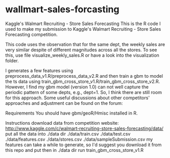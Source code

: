 # wallmart-sales-forcasting
Kaggle's Walmart Recruiting - Store Sales Forecasting
This is the R code I used to make my submission to Kaggle's Walmart Recruiting - Store Sales Forecasting competition.

This code uses the observation that for the same dept, the weekly sales are very similar despite of different magnitudes across all the stores. To see this, use file visualize_weekly_sales.R or have a look into the visualization folder.

I generates a few features using preprocess_data_v1.R/preprocess_data_v2.R and then train a gbm to model the ts data using train_gbm_cross_store_v1.R/train_gbm_cross_store_v2.R. However, I find my gbm model (version 1.0) can not well capture the periodic pattern of some depts, e.g., dept=1. So, I think there are still room for this approach. Some useful discussions about other competitors' approaches and adjustment can be found on the forum:

Requirements
You should have gbm/geoR/Hmisc installed in R.

Instructions
download data from competition website: http://www.kaggle.com/c/walmart-recruiting-store-sales-forecasting/data/
put all the data into ./data dir
./data/train.csv
./data/test.csv
./data/features.csv
./data/stores.csv
./data/sampleSubmission.csv
my features can take a while to generate, so I'd suggest you download it from this repo and put then in ./data dir
run train_gbm_cross_store_v1.R
